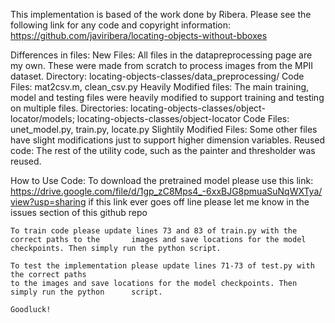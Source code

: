 This implementation is based of the work done by Ribera.
Please see the following link for any code and copyright information: 
https://github.com/javiribera/locating-objects-without-bboxes


Differences in files:
	New Files:
		All files in the datapreprocessing page are my own. 
		These were made from scratch to process images from
		the MPII dataset.
		Directory: locating-objects-classes/data_preprocessing/
		Code Files: mat2csv.m, clean_csv.py
	Heavily Modified files:
		The main training, model and testing files were heavily
		modified to support training and testing on multiple files.
		Directories: locating-objects-classes/object-locator/models;
			     locating-objects-classes/object-locator
		Code Files: unet_model.py, train.py, locate.py
	Slightily Modified Files:
		Some other files have slight modifications just to support higher 
		dimension variables.
	Reused code:
		The rest of the utility code, such as the painter and thresholder was reused.


How to Use Code:
	To download the pretrained model please use this link:
		https://drive.google.com/file/d/1gp_zC8Mps4_-6xxBJG8pmuaSuNqWXTya/view?usp=sharing
		if this link ever goes off line please let me know in the issues section of this 			github repo

	To train code please update lines 73 and 83 of train.py with the correct paths to the 		images and save locations for the model checkpoints. Then simply run the python script.

	To test the implementation please update lines 71-73 of test.py with the correct paths
	to the images and save locations for the model checkpoints. Then simply run the python 		script.

	Goodluck!

	
